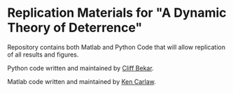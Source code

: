 # Replication Materials for "A Dynamic Theory of Deterrence"

Repository contains both Matlab and Python Code that will allow replication of all results and figures.

Python code written and maintained by [Cliff Bekar](https://sites.google.com/a/lclark.edu/bekar/home).

Matlab code written and maintained by [Ken Carlaw](https://epp.ok.ubc.ca/about/contact/kenneth-carlaw/).
